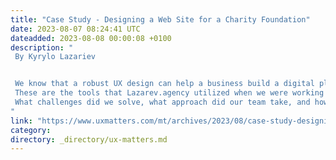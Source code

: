 ```yaml
---
title: "Case Study - Designing a Web Site for a Charity Foundation"
date: 2023-08-07 08:24:41 UTC
dateadded: 2023-08-08 00:00:08 +0100
description: "
 By Kyrylo Lazariev 


 We know that a robust UX design can help a business build a digital platform that efficiently and transparently communicates with its audience and drives results. Right? But the need for good UX design goes beyond companies. Charity foundations need good UX design, too. It’s crucial to convey the essence of their work and earn people’s trust. You can achieve these goals through powerful visual communication and design solutions. 
 These are the tools that Lazarev.agency utilized when we were working on a volunteer project: a Web-site redesign for one of the biggest nonprofits in Ukraine, Serhiy Prytula Charity Foundation. This nonprofit focuses on collecting donations, strengthening the Defense Forces of Ukraine, and providing aid to civilians. 
 What challenges did we solve, what approach did our team take, and how did everything turn out? Through this case study, you can discover the outcomes of this project. Read More 
"
link: "https://www.uxmatters.com/mt/archives/2023/08/case-study-designing-a-web-site-for-a-charity-foundation.php"
category:
directory: _directory/ux-matters.md
---
```

